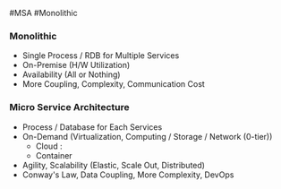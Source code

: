 #MSA #Monolithic

### Monolithic

* Single Process / RDB for Multiple Services
* On-Premise (H/W Utilization)
* Availability (All or Nothing)
* More Coupling, Complexity, Communication Cost
### Micro Service Architecture

* Process / Database for Each Services
* On-Demand (Virtualization, Computing / Storage / Network (0-tier))
	* Cloud : 
	* Container
* Agility, Scalability (Elastic, Scale Out, Distributed)
* Conway's Law, Data Coupling, More Complexity, DevOps

